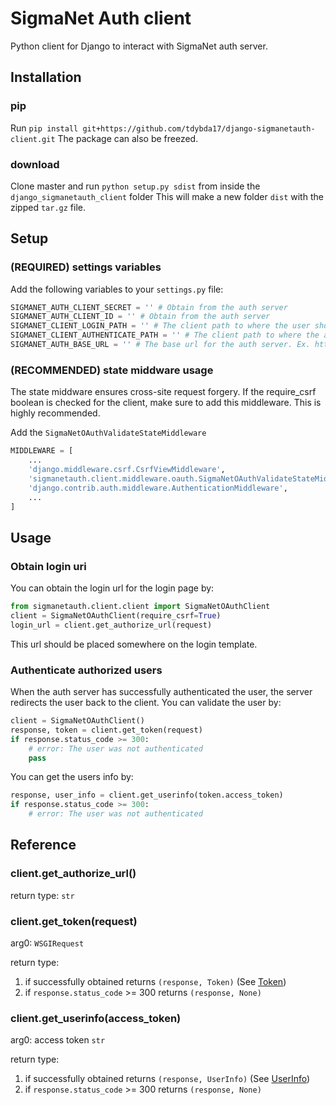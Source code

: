 # SigmaNet Auth client
Python client for Django to interact with SigmaNet auth server.

## Installation

### pip
Run `pip install git+https://github.com/tdybda17/django-sigmanetauth-client.git`
The package can also be freezed.

### download
Clone master and run `python setup.py sdist` from inside the `django_sigmanetauth_client` folder
This will make a new folder `dist` with the zipped `tar.gz` file.

## Setup

### (REQUIRED) settings variables
Add the following variables to your `settings.py` file:
``` python
SIGMANET_AUTH_CLIENT_SECRET = '' # Obtain from the auth server
SIGMANET_AUTH_CLIENT_ID = '' # Obtain from the auth server
SIGMANET_CLIENT_LOGIN_PATH = '' # The client path to where the user should log in from. Ex. /login/
SIGMANET_CLIENT_AUTHENTICATE_PATH = '' # The client path to where the auth server should redirect the authenticated user back to the client.
SIGMANET_AUTH_BASE_URL = '' # The base url for the auth server. Ex. http://127.0.0.1:8001 or https://auth.examplesite.com
```

### (RECOMMENDED) state middware usage
The state middware ensures cross-site request forgery. If the require_csrf boolean is checked for the client, make sure to add this middleware. This is highly recommended.

Add the `SigmaNetOAuthValidateStateMiddleware` 

``` python
MIDDLEWARE = [
    ...
    'django.middleware.csrf.CsrfViewMiddleware',
    'sigmanetauth.client.middleware.oauth.SigmaNetOAuthValidateStateMiddleware',  # <---
    'django.contrib.auth.middleware.AuthenticationMiddleware',
    ...
]
```


## Usage

### Obtain login uri
You can obtain the login url for the login page by:

``` python
from sigmanetauth.client.client import SigmaNetOAuthClient
client = SigmaNetOAuthClient(require_csrf=True)
login_url = client.get_authorize_url(request)
```

This url should be placed somewhere on the login template.

### Authenticate authorized users
When the auth server has successfully authenticated the user, the server redirects the user back to the client. You can validate the user by:

``` python
client = SigmaNetOAuthClient()
response, token = client.get_token(request)
if response.status_code >= 300:
    # error: The user was not authenticated
    pass
```

You can get the users info by:

``` python
response, user_info = client.get_userinfo(token.access_token)
if response.status_code >= 300:
    # error: The user was not authenticated
```


## Reference

### client.get_authorize_url()
return type: `str`

### client.get_token(request)
arg0: `WSGIRequest`

return type:
1. if successfully obtained returns `(response, Token)` (See [Token](https://github.com/tdybda17/django-sigmanetauth-client/blob/master/sigmanetauth/client/factory/models.py))
2. if `response.status_code` >= 300 returns `(response, None)`

### client.get_userinfo(access_token)
arg0: access token `str`

return type:
1. if successfully obtained returns `(response, UserInfo)` (See [UserInfo](https://github.com/tdybda17/django-sigmanetauth-client/blob/master/sigmanetauth/client/factory/models.py))
2. if `response.status_code` >= 300 returns `(response, None)`
